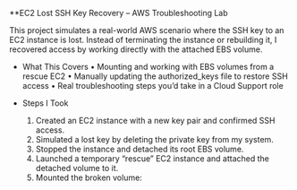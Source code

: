 **EC2 Lost SSH Key Recovery – AWS Troubleshooting Lab

This project simulates a real-world AWS scenario where the SSH key to an EC2 instance is lost. Instead of terminating the instance or rebuilding it, I recovered access by working directly with the attached EBS volume.

* What This Covers
	•	Mounting and working with EBS volumes from a rescue EC2
	•	Manually updating the authorized_keys file to restore SSH access
	•	Real troubleshooting steps you’d take in a Cloud Support role

* Steps I Took
	1.	Created an EC2 instance with a new key pair and confirmed SSH access.
	2.	Simulated a lost key by deleting the private key from my system.
	3.	Stopped the instance and detached its root EBS volume.
	4.	Launched a temporary “rescue” EC2 instance and attached the detached volume to it.
	5.	Mounted the broken volume:
